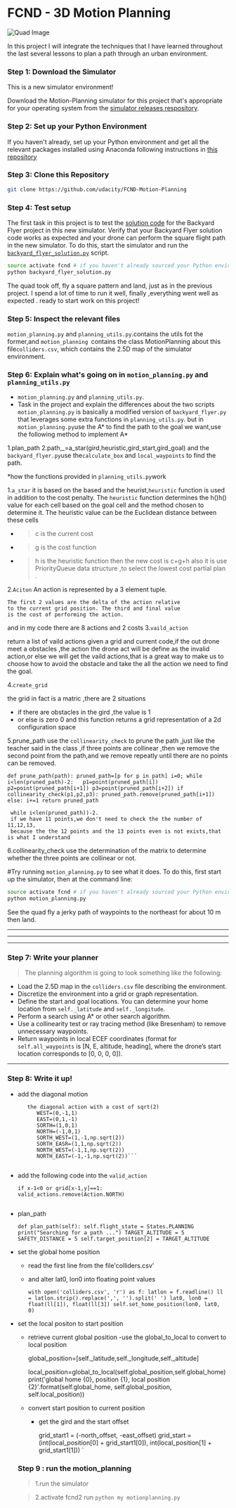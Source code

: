 # FCND - 3D Motion Planning
![Quad Image](./misc/enroute.png)


In this project I will integrate the techniques that I have learned throughout the last several lessons to plan a path through an urban environment. 

### Step 1: Download the Simulator
This is a new simulator environment!  

Download the Motion-Planning simulator for this project that's appropriate for your operating system from the [simulator releases respository](https://github.com/udacity/FCND-Simulator-Releases/releases).

### Step 2: Set up your Python Environment
If you haven't already, set up your Python environment and get all the relevant packages installed using Anaconda following instructions in [this repository](https://github.com/udacity/FCND-Term1-Starter-Kit)

### Step 3: Clone this Repository
```sh
git clone https://github.com/udacity/FCND-Motion-Planning
```
### Step 4: Test setup
The first task in this project is to test the [solution code](https://github.com/udacity/FCND-Motion-Planning/blob/master/backyard_flyer_solution.py) for the Backyard Flyer project in this new simulator. Verify that your Backyard Flyer solution code works as expected and your drone can perform the square flight path in the new simulator. To do this, start the simulator and run the [`backyard_flyer_solution.py`](https://github.com/udacity/FCND-Motion-Planning/blob/master/backyard_flyer_solution.py) script.

```sh
source activate fcnd # if you haven't already sourced your Python environment, do so now.
python backyard_flyer_solution.py
```
The quad took off, fly a square pattern and land, just as in the previous project.  I spend a lot of time to run it well, finally ,everything went well as expected . ready to start work on this project!

### Step 5: Inspect the relevant files
`motion_planning.py` and `planning_utils.py`.contains the utils fot the former,and `motion_planning `contains the class MotionPlanning
about this file`colliders.csv`, which contains the 2.5D map of the simulator environment. 

### Step 6: Explain what's going on in  `motion_planning.py` and `planning_utils.py`
*  `motion_planning.py` and `planning_utils.py`.
* Task in the project and explain the differences about the two scripts
`motion_planning.py` is basically a modified version of `backyard_flyer.py` that leverages some extra functions in `planning_utils.py`. but in `motion_planning.py`use the A* to find the path to the goal we want,use the following method to implement A*

1.plan_path
2.path,_=a_star(gird,heuristic,gird_start,gird_goal)
and the `backyard_flyer.py`use the`calculate_box` and `local_waypoints` to find the path.

*how the functions provided in  `planning_utils.py`work

1.`a_star`
  it is based on the based and the heurist,`heuristic` function is used in addition to the cost penalty. The `heuristic` function determines the  h()h()  value for each cell based on the goal cell and the method chosen to determine it. The heuristic value can be the Euclidean distance between these cells 
  * >c  is the current cost
  * >g  is the cost function
  * >h  is the heuristic function
  then the new cost is c+g+h
  also it is use PriorityQueue data structure ,to select the lowest cost partial plan .
  
2.`Aciton`
  An action is represented by a 3 element tuple.
    
    The first 2 values are the delta of the action relative
    to the current grid position. The third and final value
    is the cost of performing the action.
  and in my code there are 8 actions and 2 costs
3.`vaild_action`

return a list of vaild actions given a grid and current code,if the out drone meet a obstacles ,the action the drone act will be define as the invalid action,or else we will get the vaild actions,that is a great way to make us to choose how to avoid the obstacle and take  the all the action we need to  find the goal.

4.`create_grid`

the grid in fact is a matric ,there are 2 situations
*  if there are obstacles in the gird ,the value is 1
*  or else is zero 0
and this function returns a grid representation of a 2d configuration space

5.prune_path
use the `collinearity_check` to prune the path ,just like the teacher said in the class ,if three points are collinear ,then we remove the second point from the path,and we remove repeatly until there are no points can be removed.

 `def prune_path(path):
      pruned_path=[p for p in path]
      i=0;
      while i<len(pruned_path)-2:  
            p1=point(pruned_path[i])
            p2=point(pruned_path[i+1])
            p3=point(pruned_path[i+2])
            if collinearity_check(p1,p2,p3):
                pruned_path.remove(pruned_path[i+1])
            else:
                i+=1
         return pruned_path`
         
         
     while i<len(pruned_path))-2. 
     if we have 11 points,we don't need to check the the number of 11,12,13,
     because the the 12 points and the 13 points even is not exists,that is what I understand
          
  6.collinearity_check
   use the determination of the matrix to determine whether the three points are collinear or not.
   
  #Try running `motion_planning.py` to see what it does. 
   To do this, first start up the simulator, then at the command line:
 
```sh
source activate fcnd # if you haven't already sourced your Python environment, do so now.
python motion_planning.py
```
See the quad fly a jerky path of waypoints to the northeast for about 10 m then land. 

---
---
---


### Step 7: Write your planner

>The planning algorithm is going to look something like the following:

- Load the 2.5D map in the `colliders.csv` file describing the environment.
- Discretize the environment into a grid or graph representation.
- Define the start and goal locations. You can determine your home location from `self._latitude` and `self._longitude`. 
- Perform a search using A* or other search algorithm. 
- Use a collinearity test or ray tracing method (like Bresenham) to remove unnecessary waypoints.
- Return waypoints in local ECEF coordinates (format for `self.all_waypoints` is [N, E, altitude, heading], where the drone’s start location corresponds to [0, 0, 0, 0]). 


***


### Step 8: Write it up!
* add the diagonal motion
   ```
      the diagonal action with a cost of sqrt(2)
         WEST=(0,-1,1)
         EAST=(0,1,-1)
         SORTH=(1,0,1)
         NORTH=(-1,0,1)
         SORTH_WEST=(1,-1,np.sqrt(2))
         SORTH_EASR=(1,1,np.sqrt(2))
         NORTH_WEST=(-1,1,np.sqrt(2))
         NORTH_EAST=(-1,-1,np.sqrt(2))```
         
 * add the following code into the `valid_action` 
     ```  
     if x-1<0 or grid[x-1,y]==1:
     valid_actions.remove(Action.NORTH)
                                   
 * plan_path
    
   `def plan_path(self):
        self.flight_state = States.PLANNING
        print("Searching for a path ...")
        TARGET_ALTITUDE = 5
        SAFETY_DISTANCE = 5
        self.target_position[2] = TARGET_ALTITUDE` 

  
 * set the global home position
  
   - read the first line from the file'colliders.csv'
   - and alter lat0, lon0  into floating point values
  
        `with open('colliders.csv', 'r') as f:
               latlon = f.readline()
           ll = latlon.strip().replace(',', '').split(' ')
           lat0, lon0 = float(ll[1]), float(ll[3])
           self.set_home_position(lon0, lat0, 0)`
           
           
* set the local positon to start position
     - retrieve current global position
     -use the global_to_local to  convert to local position 
         
         global_position=[self._latitude,self._longitude,self._altitude]
         
        
          local_position=global_to_local(self.global_position,self.global_home)
          print('global home {0}, position {1}, local position {2}'.format(self.global_home, self.global_position,
                                                                         self.local_position))
                                                                         
  * convert start position to current position
    - get the gird and the start offset
    
       grid_start1 = (-north_offset, -east_offset)
       grid_start = (int(local_position[0] + grid_start1[0]), int(local_position[1] + grid_start1[1])) `
    
   ### Step 9 : run the motion_planning
     >1.run the simulator
   
     >2.activate fcnd2 run `python my motionplanning.py`
   
  


